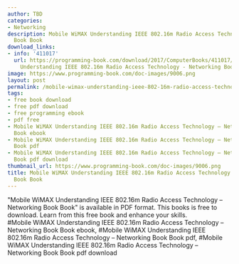 ```yaml
---
author: TBD
categories:
- Networking
description: Mobile WiMAX Understanding IEEE 802.16m Radio Access Technology – Networking
  Book Book
download_links:
- info: '411017'
  url: https://programming-book.com/download/2017/ComputerBooks/411017/Mobile WiMAX
    Understanding IEEE 802.16m Radio Access Technology - Networking Book.pdf
image: https://www.programming-book.com/doc-images/9006.png
layout: post
permalink: /mobile-wimax-understanding-ieee-802-16m-radio-access-technology-networking-book.html
tags:
- free book download
- free pdf download
- free programming ebook
- pdf free
- Mobile WiMAX Understanding IEEE 802.16m Radio Access Technology – Networking Book
  Book ebook
- Mobile WiMAX Understanding IEEE 802.16m Radio Access Technology – Networking Book
  Book pdf
- Mobile WiMAX Understanding IEEE 802.16m Radio Access Technology – Networking Book
  Book pdf download
thumbnail_url: https://www.programming-book.com/doc-images/9006.png
title: Mobile WiMAX Understanding IEEE 802.16m Radio Access Technology – Networking
  Book Book
---
```


 
<div class="item-desc text-justify">
  "Mobile WiMAX Understanding IEEE 802.16m Radio Access Technology – Networking Book Book" is available in PDF format. This books is free to download. Learn from this free book and enhance your skills.
  <br>
  #Mobile WiMAX Understanding IEEE 802.16m Radio Access Technology – Networking Book Book ebook, #Mobile WiMAX Understanding IEEE 802.16m Radio Access Technology – Networking Book Book pdf, #Mobile WiMAX Understanding IEEE 802.16m Radio Access Technology – Networking Book Book pdf download
</div>